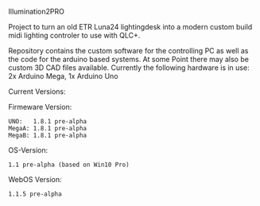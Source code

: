 Illumination2PRO

Project to turn an old ETR Luna24 lightingdesk into a modern custom build midi lighting controler to use with QLC+.

Repository contains the custom software for the controlling PC as well as the code for the arduino based systems.
At some Point there may also be custom 3D CAD files available.
Currently the following hardware is in use: 2x Arduino Mega, 1x Arduino Uno

Current Versions:

  Firmeware Version:
  
    UNO:   1.8.1 pre-alpha
    MegaA: 1.8.1 pre-alpha
    MegaB: 1.8.1 pre-alpha

  OS-Version:
  
    1.1 pre-alpha (based on Win10 Pro)

  WebOS Version:
  
    1.1.5 pre-alpha

